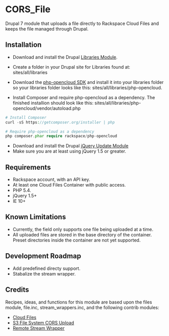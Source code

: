 # CORS_File
Drupal 7 module that uploads a file directly to Rackspace Cloud Files and keeps the file managed through Drupal.

## Installation
* Download and install the Drupal [Libraries Module](https://www.drupal.org/project/libraries).  

* Create a folder in your Drupal site for Libraries found at: sites/all/libraries

* Download the [php-opencloud SDK](http://php-opencloud.com/) and install it into your libraries folder so your libraries folder looks like this: sites/all/libraries/php-opencloud.

* Install Composer and require php-opencloud as a dependency.  The finished installion should look like this: sites/all/libraries/php-opencloud/vendor/autoload.php
```php
# Install Composer
curl -sS https://getcomposer.org/installer | php

# Require php-opencloud as a dependency
php composer.phar require rackspace/php-opencloud
```

*  Download and install the Drupal [jQuery Update Module](https://www.drupal.org/project/jquery_update)
*  Make sure you are at least using jQuery 1.5 or greater.

## Requirements
*  Rackspace account, with an API key.
*  At least one Cloud Files Container with public access.
*  PHP 5.4.
*  jQuery 1.5+
*  IE 10+

## Known Limitations
* Currently, the field only supports one file being uploaded at a time.
* All uploaded files are stored in the base directory of the container. Preset directories inside the container are not yet supported.

## Development Roadmap
* Add predefined directy support.
* Stabalize the stream wrapper.

## Credits
Recipes, ideas, and functions for this module are based upon the files module, file.inc, stream_wrappers.inc, and the following contrib modules:
* [Cloud Files](https://www.drupal.org/project/cloud_files)
* [S3 File System CORS Upload](https://www.drupal.org/project/s3fs_cors)
* [Remote Stream Wrapper](https://www.drupal.org/project/remote_stream_wrapper)


